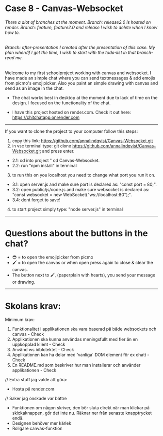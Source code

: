# Case 8 - Canvas-Websocket


###### There a alot of branches at the moment. Branch: release2.0 is hosted on render. Branch: feature, feature2.0 and release I wish to delete when I know how to. 
###### Branch: after-presentation I created after the presentation of this case. My plan when/if I get the time, I wish to start with the todo-list in that branch-read me. 

Welcome to my first schoolproject working with canvas and websocket. I have made an simple chat where you can send textmessages & add emojis from picmo's emojipicker. Also you paint an simple drawing with canvas and send as an image in the chat. 

- The chat works best in desktop at the moment due to lack of time on the design. I focused on the functionality of the chat.

- I have this project hosted on render.com. Check it out here: https://chitchatapp.onrender.com

-------------------------------------

If you want to clone the project to your computer follow this steps: 

1. copy this link: https://github.com/annalindqvist/Canvas-Websocket.git
2. in vsc terminal type: git clone https://github.com/annalindqvist/Canvas-Websocket.git and press enter.
- 2.1: cd into project " cd Canvas-Websocket.
- 2.2: run "npm install" in terminal
3. to run this on you localhost you need to change what port you run it on. 
- 3.1: open server.js and make sure port is declared as: "const port = 80;".
- 3.2: open public/js/code.js and make sure websocket is declared as: "const websocket = new WebSocket("ws://localhost:80");".
- 3.4: dont forget to save! 
4. to start project simply type: "node server.js" in terminal


-------------------------------------

# Questions about the buttons in the chat?

- 😎 = to open the emojipicker from picmo
- 🖌️ = to open the canvas or when open press again to close & clear the canvas.
- The button next to 🖌️, (paperplain with hearts), you send your message or drawing.

-------------------------------------
# Skolans krav:

Minimum krav: 
1. Funktionalitet i applikationen ska vara baserad på både websockets och canvas - Check
2. Applikationen ska kunna användas meningsfullt med fler än en uppkopplad klient - Check
3. Använd ws biblotektet - Check
4. Applikationen kan ha delar med 'vanliga' DOM element för ex chatt - Check
5. En README.md som beskriver hur man installerar och använder applikationen - Check

// Extra stuff jag valde att göra:
- Hosta på render.com

// Saker jag önskade var bättre
- Funktionen om någon skriver, den bör sluta direkt när man klickar på skickaknappen, gör det inte nu. Räknar ner från senaste knapptrycket endå.
- Designen behöver mer kärlek
- Roligare canvas-funktion